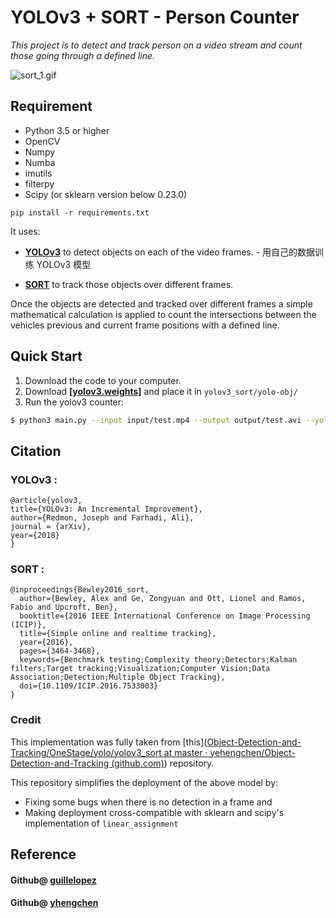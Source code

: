# YOLOv3 + SORT - Person Counter

*This project is to detect and track person on a video stream and count those going through a defined line.*

![sort_1.gif](https://github.com/yehengchen/video_demo/blob/master/video_demo/sort_1.gif?raw=true)

## Requirement

* Python 3.5 or higher
* OpenCV
* Numpy
* Numba
* imutils
* filterpy
* Scipy (or sklearn version below 0.23.0)

`pip install -r requirements.txt`

It uses:

* __[YOLOv3](https://github.com/yehengchen/ObjectDetection/tree/master/OneStage/yolo/yolov3)__ to detect objects on each of the video frames. - 用自己的数据训练 YOLOv3 模型

* __[SORT](https://github.com/abewley/sort)__ to track those objects over different frames.

Once the objects are detected and tracked over different frames a simple mathematical calculation is applied to count the intersections between the vehicles previous and current frame positions with a defined line.


## Quick Start

1. Download the code to your computer.
2. Download **[[yolov3.weights\]](https://pjreddie.com/media/files/yolov3.weights)** and place it in `yolov3_sort/yolo-obj/`
3. Run the yolov3 counter:
```bash
$ python3 main.py --input input/test.mp4 --output output/test.avi --yolo yolo-obj
```

## Citation

### YOLOv3 :

    @article{yolov3,
    title={YOLOv3: An Incremental Improvement},
    author={Redmon, Joseph and Farhadi, Ali},
    journal = {arXiv},
    year={2018}
    }

### SORT :

    @inproceedings{Bewley2016_sort,
      author={Bewley, Alex and Ge, Zongyuan and Ott, Lionel and Ramos, Fabio and Upcroft, Ben},
      booktitle={2016 IEEE International Conference on Image Processing (ICIP)},
      title={Simple online and realtime tracking},
      year={2016},
      pages={3464-3468},
      keywords={Benchmark testing;Complexity theory;Detectors;Kalman filters;Target tracking;Visualization;Computer Vision;Data Association;Detection;Multiple Object Tracking},
      doi={10.1109/ICIP.2016.7533003}
    }

### Credit

This implementation was fully taken from [this]([Object-Detection-and-Tracking/OneStage/yolo/yolov3_sort at master · yehengchen/Object-Detection-and-Tracking (github.com)](https://github.com/yehengchen/Object-Detection-and-Tracking/tree/master/OneStage/yolo/yolov3_sort)) repository.

This repository simplifies the deployment of the above model by:

* Fixing some bugs when there is no detection in a frame and
* Making deployment cross-compatible with sklearn and scipy's implementation of `linear_assignment`

## Reference

#### Github@ [guillelopez](https://github.com/guillelopez/python-traffic-counter-with-yolo-and-sort)

#### Github@ [yhengchen](https://github.com/yehengchen/Object-Detection-and-Tracking/tree/master/OneStage/yolo/yolov3_sort)
